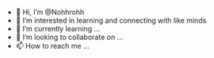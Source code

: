 - 👋 Hi, I’m @Nohhrohh
- 👀 I’m interested in learning and connecting with like minds
- 🌱 I’m currently learning ...
- 💞️ I’m looking to collaborate on ...
- 📫 How to reach me ...

<!---
Nohhrohh/Nohhrohh is a ✨ special ✨ repository because its `README.md` (this file) appears on your GitHub profile.
You can click the Preview link to take a look at your changes.
--->
